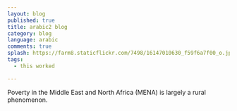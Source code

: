 ```yaml
---
layout: blog
published: true
title: arabic2 blog
category: blog
language: arabic
comments: true
splash: https://farm8.staticflickr.com/7498/16147010630_f59f6a7f00_o.jpg
tags: 
  - this worked

---
```


Poverty in the Middle East and North Africa (MENA) is largely a rural phenomenon.